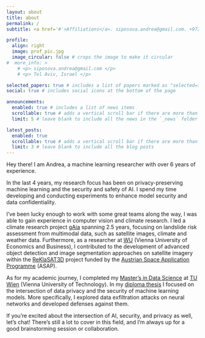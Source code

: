 ```yaml
---
layout: about
title: about
permalink: /
subtitle: <a href='#'>Affiliations</a>. siposova.andrea@gmail.com. +972 52 968 2068. Tel Aviv, Israel.

profile:
  align: right
  image: prof_pic.jpg
  image_circular: false # crops the image to make it circular
#  more_info: >
    # <p> siposova.andrea@gmail.com </p>
    # <p> Tel Aviv, Israel </p>

selected_papers: true # includes a list of papers marked as "selected={true}"
social: true # includes social icons at the bottom of the page

announcements:
  enabled: true # includes a list of news items
  scrollable: true # adds a vertical scroll bar if there are more than 3 news items
  limit: 5 # leave blank to include all the news in the `_news` folder

latest_posts:
  enabled: true
  scrollable: true # adds a vertical scroll bar if there are more than 3 new posts items
  limit: 3 # leave blank to include all the blog posts
---
```


Hey there! I am Andrea, a machine learning researcher with over 6 years of experience.

In the last 4 years, my research focus has been on privacy-preserving machine learning and the security and safety of AI.
I spend my time developing and conducting experiments to enhance model security and data confidentiality.

I’ve been lucky enough to work with some great teams along the way, I was able to gain experience in computer vision and climate research. I led a climate research project [gAia](https://www.sba-research.org/research/projects/gaia/) spanning 2.5 years, focusing on landslide risk assessment from multimodal data, such as satellite images, climate and weather data.
Furthermore, as a researcher at [WU](https://www.wu.ac.at/en/) (Vienna University of Economics and Business), I contributed to the development of advanced object detection and image segmentation approaches on satellite imagery within the [ReKlaSAT3D](https://austria-in-space.at/en/projects/2016/reklasat-3d.php) project funded by the [Austrian Space Application Programme](https://www.ffg.at/content/austrian-space-applications-programme) (ASAP).

As for my academic journey, I completed my [Master’s in Data Science](https://informatics.tuwien.ac.at/master/data-science/) at [TU Wien](https://www.tuwien.at/en/) (Vienna University of Technology).
In my [diploma thesis](https://doi.org/10.34726/hss.2023.92803) I focused on the intersection of data privacy and the security of machine learning models. More specifically, I explored data exfiltration attacks on neural networks and developed defenses against them.

If you’re excited about the intersection of AI, security, and privacy as well, let’s chat! There’s still a lot to cover in this field, and I’m always up for a good brainstorming session or collaboration.